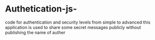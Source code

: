 # Authetication-js-
code for authentication and security levels from simple to advanced
this application is used to share some secret messages publicly without publishing the name of auther
